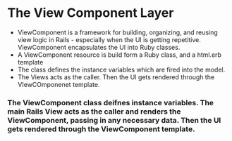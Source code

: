 # The View Component Layer

- ViewComponent is a framework for building, organizing, and reusing view logic in Rails - especially when the UI is getting repetitive. ViewComponent encapsulates the UI into Ruby classes.
- A ViewComponent resource is build form a Ruby class, and a html.erb template
- The class defines the instance variables which are fired into the model.
- The Views acts as the caller. Then the UI gets rendered through the VIewCOmponenet template.

### The ViewComponent class deifnes instance variables. The main Rails View acts as the caller and renders the ViewComponent, passing in any necessary data. Then the UI gets rendered through the ViewComponent template.
